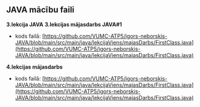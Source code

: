 ## JAVA mācību faili

**3.lekcija JAVA**
**3.lekcijas mājasdarbs JAVA#1**
- kods failā: [https://github.com/VUMC-ATP5/igors-neborskis-JAVA/blob/main/src/main/java/lekcijaViens/majasDarbs/FirstClass.java](https://github.com/VUMC-ATP5/igors-neborskis-JAVA/blob/main/src/main/java/lekcijaViens/majasDarbs/FirstClass.java)


**4.lekcijas mājasdarbs**
- kods failā: [https://github.com/VUMC-ATP5/igors-neborskis-JAVA/blob/main/src/main/java/lekcijaViens/majasDarbs/FirstClass.java](https://github.com/VUMC-ATP5/igors-neborskis-JAVA/blob/main/src/main/java/lekcijaViens/majasDarbs/FirstClass.java)
